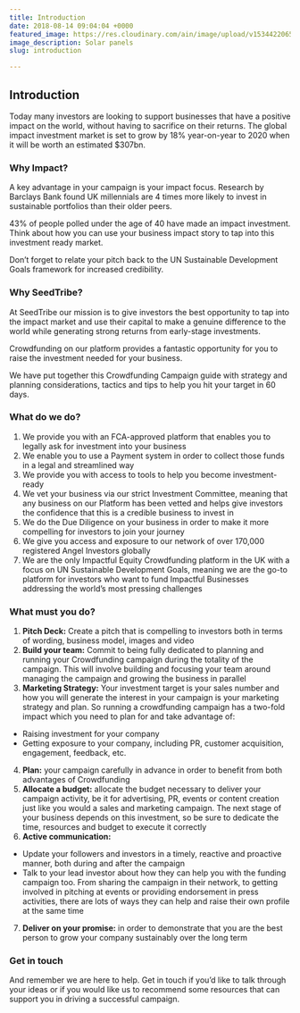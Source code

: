 ```yaml
---
title: Introduction
date: 2018-08-14 09:04:04 +0000
featured_image: https://res.cloudinary.com/ain/image/upload/v1534422065/seedtribe/jason-blackeye-228351-unsplash.jpg
image_description: Solar panels
slug: introduction

---
```

## Introduction

Today many investors are looking to support businesses that have a positive impact on the world, without having to sacrifice on their returns. The global impact investment market is set to grow by 18% year-on-year to 2020 when it will be worth an estimated $307bn.

### Why Impact?

A key advantage in your campaign is your impact focus. Research by Barclays Bank found UK millennials are 4 times more likely to invest in sustainable portfolios than their older peers.

43% of people polled under the age of 40 have made an impact investment. Think about how you can use your business impact story to tap into this investment ready market.

Don’t forget to relate your pitch back to the UN Sustainable Development Goals framework for increased credibility.

### Why SeedTribe?

At SeedTribe our mission is to give investors the best opportunity to tap into the impact market and use their capital to make a genuine difference to the world while generating strong returns from early-stage investments.

Crowdfunding on our platform provides a fantastic opportunity for you to raise the investment needed for your business.

We have put together this Crowdfunding Campaign guide with strategy and planning considerations, tactics and tips to help you hit your target in 60 days.

### What do we do?

1. We provide you with an FCA-approved platform that enables you to legally ask for investment into your business
2. We enable you to use a Payment system in order to collect those funds in a legal and streamlined way
3. We provide you with access to tools to help you become investment-ready
4. We vet your business via our strict Investment Committee, meaning that any business on our Platform has been vetted and helps give investors the confidence that this is a credible business to invest in
5. We do the Due Diligence on your business in order to make it more compelling for investors to join your journey
6. We give you access and exposure to our network of over 170,000 registered Angel Investors globally
7. We are the only Impactful Equity Crowdfunding platform in the UK with a focus on UN Sustainable Development Goals, meaning we are the go-to platform for investors who want to fund Impactful Businesses addressing the world’s most pressing challenges

### What must you do?

1. **Pitch Deck:** Create a pitch that is compelling to investors both in terms of wording, business model, images and video
2. **Build your team:** Commit to being fully dedicated to planning and running your Crowdfunding campaign during the totality of the campaign. This will involve building and focusing your team around managing the campaign and growing the business in parallel
3. **Marketing Strategy:** Your investment target is your sales number and how you will generate the interest in your campaign is your marketing strategy and plan. So running a crowdfunding campaign has a two-fold impact which you need to plan for and take advantage of:
  - Raising investment for your company
  - Getting exposure to your company, including PR, customer acquisition, engagement, feedback, etc.
4. **Plan:** your campaign carefully in advance in order to benefit from both advantages of Crowdfunding
5. **Allocate a budget:** allocate the budget necessary to deliver your campaign activity, be it for advertising, PR, events or content creation just like you would a sales and marketing campaign. The next stage of your business depends on this investment, so be sure to dedicate the time, resources and budget to execute it correctly
6. **Active communication:**
  - Update your followers and investors in a timely, reactive and proactive manner, both during and after the campaign
  - Talk to your lead investor about how they can help you with the funding campaign too. From sharing the campaign in their network, to getting involved in pitching at events or providing endorsement in press activities, there are lots of ways they can help and raise their own profile at the same time
7. **Deliver on your promise:** in order to demonstrate that you are the best person to grow your company sustainably over the long term

### Get in touch

And remember we are here to help. Get in touch if you’d like to talk through your ideas or if
you would like us to recommend some resources that can support you in driving a
successful campaign.
